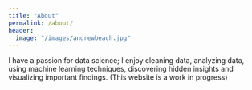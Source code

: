 ```yaml
---
title: "About"
permalink: /about/
header:
  image: "/images/andrewbeach.jpg"
---
```


I have a passion for data science; I enjoy cleaning data, analyzing data, using machine learning techniques, discovering hidden insights and visualizing important findings. (This website is a work in progress)
